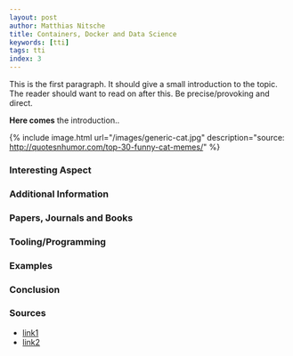 ```yaml
---
layout: post
author: Matthias Nitsche
title: Containers, Docker and Data Science
keywords: [tti]
tags: tti
index: 3
---
```


This is the first paragraph. It should give a small introduction to the topic. The reader should want to read on after this. Be precise/provoking and direct.

<b>Here comes</b> the introduction..

{% include image.html url="/images/generic-cat.jpg" description="source: http://quotesnhumor.com/top-30-funny-cat-memes/" %}

### Interesting Aspect

### Additional Information

### Papers, Journals and Books

### Tooling/Programming

### Examples

### Conclusion

### Sources

- [link1](https://google.com)
- [link2](https://google.com)
